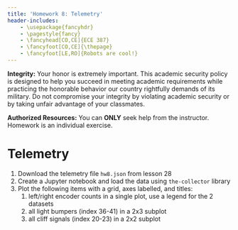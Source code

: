 ```yaml
---
title: 'Homework 8: Telemetry'
header-includes:
    - \usepackage{fancyhdr}
    - \pagestyle{fancy}
    - \fancyhead[CO,CE]{ECE 387}
    - \fancyfoot[CO,CE]{\thepage}
    - \fancyfoot[LE,RO]{Robots are cool!}
---
```


**Integrity:** Your honor is extremely important.  This academic security policy is designed to help you succeed in meeting academic requirements while practicing the honorable behavior our country rightfully demands of its military.  Do not compromise your integrity by violating academic security or by taking unfair advantage of your classmates.

**Authorized Resources:** You can **ONLY** seek help from the instructor. Homework
is an individual exercise.

# Telemetry

1. Download the telemetry file `hw8.json` from lesson 28
1. Create a Jupyter notebook and load the data using `the-collector` library
1. Plot the following items with a grid, axes labelled, and titles:
    1. left/right encoder counts in a single plot, use a legend for the 2 datasets
    1. all light bumpers (index 36-41) in a 2x3 subplot
    1. all cliff signals (index 20-23) in a 2x2 subplot
